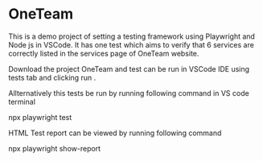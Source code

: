 # OneTeam

This is a demo project of setting a testing framework using Playwright and Node js in VSCode.
It has one test which aims to verify that 6 services are correctly listed in the services page of OneTeam website.

Download the project OneTeam and test can be run in VSCode IDE using tests tab and clicking run .

Allternatively this tests be run by running following command in VS code terminal

npx playwright test

HTML Test report can be viewed by running following command

npx playwright show-report
